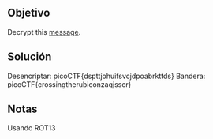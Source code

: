 ## Objetivo
Decrypt this [message](https://jupiter.challenges.picoctf.org/static/6385b895dcb30c74dbd1f0ea271e3563/ciphertext).
## Solución
Desencriptar: picoCTF{dspttjohuifsvcjdpoabrkttds}
Bandera: picoCTF{crossingtherubiconzaqjsscr}

## Notas
Usando ROT13